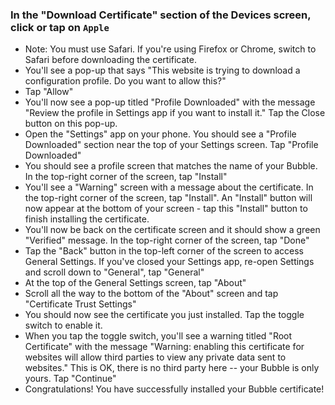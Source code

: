 ### In the "Download Certificate" section of the Devices screen, click or tap on `Apple`

 * Note: You must use Safari. If you're using Firefox or Chrome, switch to Safari before downloading the certificate.
 * You'll see a pop-up that says "This website is trying to download a configuration profile. Do you want to allow this?"
 * Tap "Allow"
 * You'll now see a pop-up titled "Profile Downloaded" with the message "Review the profile in Settings app if you want to install it." Tap the Close button on this pop-up.
 * Open the "Settings" app on your phone. You should see a "Profile Downloaded" section near the top of your Settings screen. Tap "Profile Downloaded"
 * You should see a profile screen that matches the name of your Bubble. In the top-right corner of the screen, tap "Install"
 * You'll see a "Warning" screen with a message about the certificate. In the top-right corner of the screen, tap "Install". An "Install" button will now appear at the bottom of your screen - tap this "Install" button to finish installing the certificate.
 * You'll now be back on the certificate screen and it should show a green "Verified" message. In the top-right corner of the screen, tap "Done"
 * Tap the "Back" button in the top-left corner of the screen to access General Settings. If you've closed your Settings app, re-open Settings and scroll down to "General", tap "General"
 * At the top of the General Settings screen, tap "About"
 * Scroll all the way to the bottom of the "About" screen and tap "Certificate Trust Settings"
 * You should now see the certificate you just installed. Tap the toggle switch to enable it.
 * When you tap the toggle switch, you'll see a warning titled "Root Certificate" with the message "Warning: enabling this certificate for websites will allow third parties to view any private data sent to websites." This is OK, there is no third party here -- your Bubble is only yours. Tap "Continue"
 * Congratulations! You have successfully installed your Bubble certificate!

